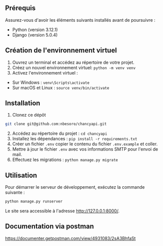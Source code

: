 ## Prérequis

Assurez-vous d'avoir les éléments suivants installés avant de poursuivre :

-   Python (version 3.12.1)
-   Django (version 5.0.4)

## Création de l'environnement virtuel

1. Ouvrez un terminal et accédez au répertoire de votre projet.
2. Créez un nouvel environnement virtuel: `python -m venv venv`
3. Activez l'environnement virtuel :

-   Sur Windows : `venv\Scripts\activate`
-   Sur macOS et Linux : `source venv/bin/activate`

## Installation

1. Clonez ce dépôt

```bash
git clone git@github.com:nbesoro/chancyapi.git
```

2. Accédez au répertoire du projet : `cd chancyapi`
3. Installez les dépendances : `pip install -r requirements.txt`
4. Créer un fichier `.env` copier le contenu du fichier `.env.example` et coller.
5. Mettre à jour le fichier `.env` avec vos informations SMTP pour l'envoi de mail.
6. Effectuez les migrations : `python manage.py migrate`

## Utilisation

Pour démarrer le serveur de développement, exécutez la commande suivante :

```bash
python manage.py runserver
```

Le site sera accessible à l'adresse http://127.0.0.1:8000/.

## Documentation via postman

https://documenter.getpostman.com/view/4931083/2sA3BhfaSt
